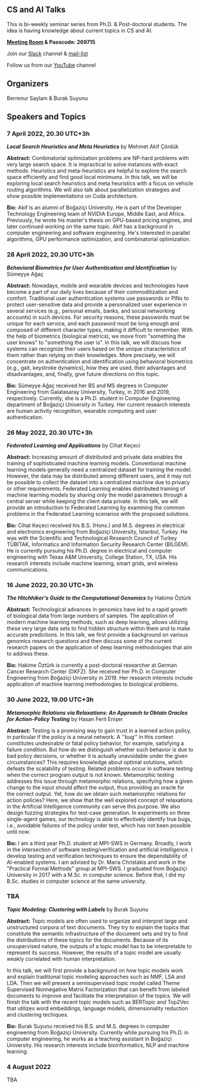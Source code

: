 ## CS and AI Talks

This is bi-weekly seminar series from Ph.D. & Post-doctoral students. The idea is having knowledge about current topics in CS and AI.

**[Meeting Room](https://boun-edu-tr.zoom.us/j/98859471318?pwd=c3AwOUx2ak5PQ2FTcFBrNkJzd3BIdz09) & Passcode: 269715**

Join our [Slack](https://join.slack.com/t/aitalksworkspace/shared_invite/zt-1cttv5ajq-uytXu4c~Xg22jJko~_sT5w) channel & [mail-list](https://groups.google.com/g/ai-talks-22)

Follow us from our [YouTube](https://www.youtube.com/channel/UCLMJDVgrLUB9qgge1glLKsQ) channel
## Organizers

Berrenur Saylam & Burak Suyunu

## Speakers and Topics

### 7 April 2022, 20.30 UTC+3h  

**_Local Search Heuristics and Meta Heuristics_** by Mehmet Akif Çördük 

**Abstract:** Combinatorial optimization problems are NP-hard problems with very large search space. It is impractical to solve instances with exact methods. Heuristics and meta-heuristics are helpful to explore the search space efficiently and find good local minimums. In this talk, we will be exploring local search heuristics and meta heuristics with a focus on vehicle routing algorithms. We will also talk about parallelization strategies and show possible implementations on Cuda architecture.

**Bio:** Akif is an alumni of Boğaziçi University. He is part of the Developer Technology Engineering team of NVIDIA Europe, Middle East, and Africa. Previously, he wrote his master's thesis on GPU-based pricing engines, and later continued working on the same topic. Akif has a background in computer engineering and software engineering. He's interested in parallel algorithms, GPU performance optimization, and combinatorial optimization.

### 28 April 2022, 20.30 UTC+3h 

**_Behavioral Biometrics for User Authentication and Identification_** by Sümeyye Ağaç

**Abstract:** Nowadays, mobile and wearable devices and technologies have become a part of our daily lives because of their commoditization and comfort. Traditional user authentication systems use passwords or PINs to protect user-sensitive data and provide a personalized user experience in several services (e.g., personal emails, banks, and social networking accounts) in such devices. For security reasons, these passwords must be unique for each service, and each password must be long enough and composed of different character types, making it difficult to remember. With the help of biometrics (biological metrics), we move from "something the user knows" to "something the user is". In this talk, we will discuss how systems can recognize their users based on the unique characteristics of them rather than relying on their knowledges. More precisely, we will concentrate on authentication and identification using behavioral biometrics (e.g., gait, keystroke dynamics), how they are used, their advantages and disadvantages, and, finally, give future directions on this topic.

**Bio:** Sümeyye Ağaç received her BS and MS degrees in Computer Engineering from Galatasaray University, Turkey, in 2016 and 2019, respectively. Currently, she is a Ph.D. student in Computer Engineering department of Boğaziçi University in Turkey. Her current research interests are human activity recognition, wearable computing and user authentication.

### 26 May 2022, 20.30 UTC+3h 

**_Federated Learning and Applications_** by Cihat Keçeci

**Abstract:**  Increasing amount of distributed and private data enables the training of sophisticated machine learning models. Conventional machine learning models generally need a centralized dataset for training the model. However, the data may be distributed among different users, and it may not be possible to collect the dataset into a centralized machine due to privacy or other requirements. Federated Learning enables distributed training of machine learning models by sharing only the model parameters through a central server while keeping the client data private. In this talk, we will provide an introduction to Federated Learning by examining the common problems in the Federated Learning scenarios with the proposed solutions.

**Bio:** Cihat Keçeci received his B.S. (Hons.) and M.S. degrees in electrical and electronics engineering from Boğaziçi University, İstanbul, Turkey. He was with the Scientific and Technological Research Council of Turkey TÜBİTAK, Informatics and Information Security Research Center (BİLGEM). He is currently pursuing his Ph.D. degree in electrical and computer engineering with Texas A&M University, College Station, TX, USA. His research interests include machine learning, smart grids, and wireless communications.

### 16 June 2022, 20.30 UTC+3h 

**_The Hitchhiker's Guide to the Computational Genomics_** by Hakime Öztürk

**Abstract:** Technological advances in genomics have led to a rapid growth of biological data from large numbers of samples. The application of modern machine learning methods, such as deep learning, allows utilizing these very large data sets to find hidden structure within them and to make accurate predictions. In this talk, we first provide a background on various genomics research questions and then discuss some of the current research papers on the application of deep learning methodologies that aim to address these. 

**Bio:** Hakime Öztürk is currently a post-doctoral researcher at German Cancer Research Center (DKFZ).  She received her Ph.D. in Computer Engineering from Boğaziçi University in 2019. Her research interests include application of machine learning methodologies to biological problems. 

### 30 June 2022, 19.00 UTC+3h 

**_Metamorphic Relations via Relaxations: An Approach to Obtain Oracles for Action-Policy Testing_** by Hasan Ferit Enişer

**Abstract:** Testing is a promising way to gain trust in a learned action policy, in particular if the policy is a neural network. A ''bug'' in this context constitutes undesirable or fatal policy behavior, for example, satisfying a failure condition. But how do we distinguish whether such behavior is due to bad policy decisions, or whether it is actually unavoidable under the given circumstances? This requires knowledge about optimal solutions, which defeats the scalability of testing. Related problems occur in software testing when the correct program output is not known.  Metamorphic testing addresses this issue through metamorphic relations, specifying how a given change to the input should affect the output, thus providing an oracle for the correct output. Yet, how do we obtain such metamorphic relations for action policies?  Here, we show that the well explored concept of relaxations in the Artificial Intelligence community can serve this purpose. We also design fuzzing strategies for test-case generation. In experiments on three single-agent games, our technology is able to effectively identify true bugs, i.e., avoidable failures of the policy under test, which has not been possible until now.

**Bio:** I am a third year Ph.D. student at MPI-SWS in Germany. Broadly, I work in the intersection of software testing/verification and artificial intelligence. I develop testing and verification techniques to ensure the dependability of AI-enabled systems. I am advised by Dr. Maria Christakis and work in the "Practical Formal Methods" group at MPI-SWS. I graduated from Boğaziçi University in 2017 with a M.Sc. in computer science. Before that, I did my B.Sc. studies in computer science at the same university.

### TBA

**_Topic Modeling: Clustering with Labels_** by Burak Suyunu

**Abstract:** Topic models are often used to organize and interpret large and unstructured corpora of text documents. They try to explain the topics that constitute the semantic infrastructure of the document sets and try to find the distributions of these topics for the documents. Because of its unsupervised nature, the outputs of a topic model has to be interpretable to represent its success. However, the results of a topic model are usually weakly correlated with human interpretation. 

In this talk, we will first provide a background on how topic models work and explain traditional topic modeling approaches such as NMF, LSA and LDA. Then we will present a semisupervised topic model called Theme Supervised Nonnegative Matrix Factorization that can benefit from labeled documents to improve and facilitate the interpretation of the topics. We will finish the talk with the recent topic models such as BERTopic and Top2Vec that utilizes word embeddings, language models, dimensionality reduction and clustering techiques.

**Bio:** Burak Suyunu received his B.S. and M.S. degrees in computer engineering from Boğaziçi University. Currently while pursuing his Ph.D. in computer engineering, he works as a teaching assistant in Boğaziçi University. His research interests include bioinformatics, NLP and machine learning.

### 4 August 2022

TBA

